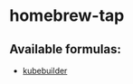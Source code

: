 # homebrew-tap

## Available formulas:

* [kubebuilder](https://github.com/kubernetes-sigs/kubebuilder)
